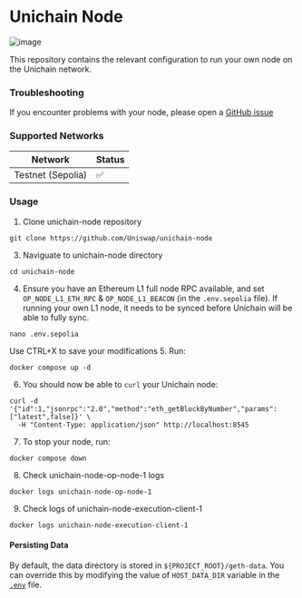 # Unichain Node

![image](logo.png)

This repository contains the relevant configuration to run your own node on the Unichain network.

### Troubleshooting

If you encounter problems with your node, please open a [GitHub issue](https://github.com/Uniswap/unichain-node/issues)

### Supported Networks

| Network      | Status |
|-------------------| ------ |
| Testnet (Sepolia) | ✅     |


### Usage

1. Clone unichain-node repository
```
git clone https://github.com/Uniswap/unichain-node
```
3. Naviguate to unichain-node directory
```
cd unichain-node
```
4. Ensure you have an Ethereum L1 full node RPC available, and set `OP_NODE_L1_ETH_RPC` & `OP_NODE_L1_BEACON` (in the `.env.sepolia` file). If running your own L1 node, it needs to be synced before Unichain will be able to fully sync.
```
nano .env.sepolia
```
Use CTRL+X to save your modifications
5. Run:

```
docker compose up -d
```

6. You should now be able to `curl` your Unichain node:

```
curl -d '{"id":1,"jsonrpc":"2.0","method":"eth_getBlockByNumber","params":["latest",false]}' \
  -H "Content-Type: application/json" http://localhost:8545
```

7. To stop your node, run:
```
docker compose down
```
8. Check unichain-node-op-node-1 logs
```
docker logs unichain-node-op-node-1
```
9. Check logs of unichain-node-execution-client-1
```
docker logs unichain-node-execution-client-1
```
#### Persisting Data

By default, the data directory is stored in `${PROJECT_ROOT}/geth-data`. You can override this by modifying the value of
`HOST_DATA_DIR` variable in the [`.env`](./.env) file.
